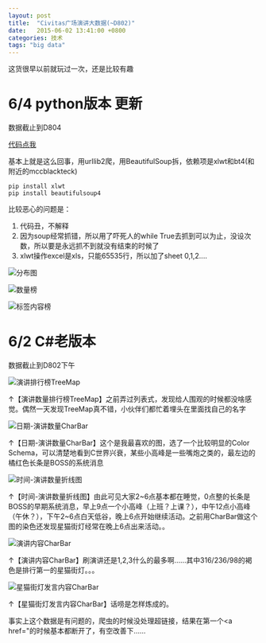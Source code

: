 ```yaml
---
layout: post
title:  "Civitas广场演讲大数据(~D802)"
date:   2015-06-02 13:41:00 +0800
categories: 技术
tags: "big data"
---
```

这货很早以前就玩过一次，还是比较有趣

6/4 python版本 更新
==================
数据截止到D804

[代码点我](https://github.com/JiYouMCC/CivitasTool/blob/master/py_version/speech.py "代码")

基本上就是这么回事，用urllib2爬，用BeautifulSoup拆，依赖项是xlwt和bt4(和附近的mccblackteck)
 
	pip install xlwt
	pip install beautifulsoup4

比较恶心的问题是：

1. 代码丑，不解释
2. 因为soup经常抓错，所以用了吓死人的while True去抓到可以为止，没设次数，所以要是永远抓不到就没有结束的时候了
3. xlwt操作excel是xls，只能65535行，所以加了sheet 0,1,2....

![分布图](http://7u2j48.com1.z0.glb.clouddn.com/blog_civitas_speech_22.PNG "分布图")
<!--more-->
![数量榜](http://7u2j48.com1.z0.glb.clouddn.com/blog_civitas_speech_21.png "数量榜")

![标签内容榜](http://7u2j48.com1.z0.glb.clouddn.com/blog_civitas_speech_23.PNG "标签内容榜")

6/2 C#老版本
==================
数据截止到D802下午


![演讲排行榜TreeMap](http://7u2j48.com1.z0.glb.clouddn.com/blog_civitas_1.png "演讲排行榜TreeMap")

↑【演讲数量排行榜TreeMap】之前弄过列表式，发现给人围观的时候都没啥感觉。偶然一天发现TreeMap真不错，小伙伴们都忙着埋头在里面找自己的名字

![日期-演讲数量CharBar](http://7u2j48.com1.z0.glb.clouddn.com/blog_civitas_2.png "日期-演讲数量CharBar")

↑【日期-演讲数量CharBar】这个是我最喜欢的图，选了一个比较明显的Color Schema，可以清楚地看到C世界兴衰，某些小高峰是一些嘴炮之类的，最左边的橘红色长条是BOSS的系统消息

![时间-演讲数量折线图](http://7u2j48.com1.z0.glb.clouddn.com/blog_civitas_3.png "时间-演讲数量折线图")

↑【时间-演讲数量折线图】由此可见大家2~6点基本都在睡觉，0点整的长条是BOSS的早期系统消息，早上9点一个小高峰（上班？上课？），中午12点小高峰（午休？），下午2~6点白天低谷，晚上6点开始继续活动。之前用CharBar做这个图的染色还发现星猫街灯经常在晚上6点出来活动。。

![演讲内容CharBar](http://7u2j48.com1.z0.glb.clouddn.com/blog_civitas_4.png "演讲内容CharBar")

↑【演讲内容CharBar】刷演讲还是1,2,3什么的最多啊……其中316/236/98的褐色是排行第一的星猫街灯。。。

![星猫街灯发言内容CharBar](http://7u2j48.com1.z0.glb.clouddn.com/blog_civitas_5.png "星猫街灯发言内容CharBar")

↑【星猫街灯发言内容CharBar】话唠是怎样炼成的。

事实上这个数据是有问题的，爬虫的时候没处理超链接，结果在第一个<a href="的时候基本都断开了，有空改善下……
